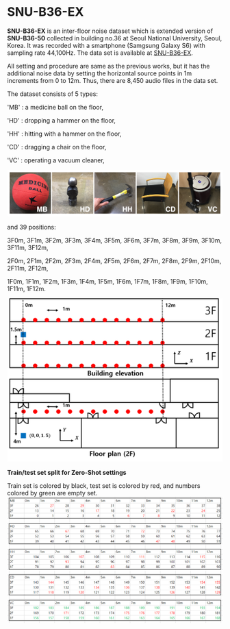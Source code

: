# SNU-B36-EX
**SNU-B36-EX** is an inter-floor noise dataset which is extended version of **SNU-B36-50** collected in building no.36 at Seoul National University, Seoul, Korea. It was recorded with a smartphone (Samgsung Galaxy S6) with sampling rate 44,100Hz. The data set is available at [SNU-B36-EX](https://drive.google.com/open?id=1uzvEywFV0KmhOq0xWewuNqMPXtE1qAyH).

All setting and procedure are same as the previous works, but it has the additional noise data by setting the horizontal source points in 1m increments from 0 to 12m. Thus, there are 8,450 audio files in the data set.

The dataset consists of 5 types: 

'MB' : a medicine ball on the floor,

'HD' : dropping a hammer on the floor,

'HH' : hitting with a hammer on the floor,

'CD' : dragging a chair on the floor,

'VC' : operating a vacuum cleaner,

![](https://github.com/7tl7qns7ch/SNU-B36-EX/blob/master/figures/noise_type.png)

and 39 positions: 

3F0m, 3F1m, 3F2m, 3F3m, 3F4m, 3F5m, 3F6m, 3F7m, 3F8m, 3F9m, 3F10m, 3F11m, 3F12m,

2F0m, 2F1m, 2F2m, 2F3m, 2F4m, 2F5m, 2F6m, 2F7m, 2F8m, 2F9m, 2F10m, 2F11m, 2F12m,

1F0m, 1F1m, 1F2m, 1F3m, 1F4m, 1F5m, 1F6m, 1F7m, 1F8m, 1F9m, 1F10m, 1F11m, 1F12m.

![](https://github.com/7tl7qns7ch/SNU-B36-EX/blob/master/figures/noise_position.png)



**Train/test set split for Zero-Shot settings**

Train set is colored by black, test set is colored by red, and numbers colored by green are empty set.
![](https://github.com/7tl7qns7ch/SNU-B36-EX/blob/master/figures/data_classes_number.PNG)
